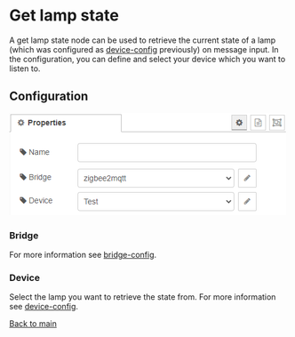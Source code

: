 # Get lamp state

A get lamp state node can be used to retrieve the current state of a lamp (which was configured as [device-config](../config/device-config.md) previously) on message input. In the configuration, you can define and select your device which you want to listen to.

## Configuration

![img](img/get-lamp-state-config.png)

### Bridge

For more information see [bridge-config](../config/bridge-config.md).

### Device

Select the lamp you want to retrieve the state from. For more information see [device-config](../config/device-config.md).

[Back to main](../../README.MD)